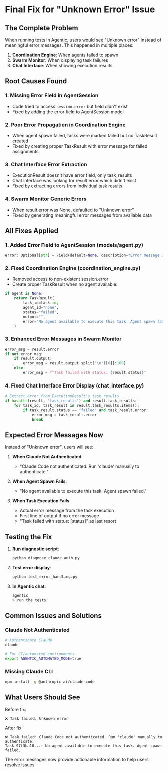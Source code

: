 # Final Fix for "Unknown Error" Issue

## The Complete Problem

When running tests in Agentic, users would see "Unknown error" instead of meaningful error messages. This happened in multiple places:

1. **Coordination Engine**: When agents failed to spawn
2. **Swarm Monitor**: When displaying task failures
3. **Chat Interface**: When showing execution results

## Root Causes Found

### 1. Missing Error Field in AgentSession
- Code tried to access `session.error` but field didn't exist
- Fixed by adding the error field to AgentSession model

### 2. Poor Error Propagation in Coordination Engine
- When agent spawn failed, tasks were marked failed but no TaskResult created
- Fixed by creating proper TaskResult with error message for failed assignments

### 3. Chat Interface Error Extraction
- ExecutionResult doesn't have error field, only task_results
- Chat interface was looking for result.error which didn't exist
- Fixed by extracting errors from individual task results

### 4. Swarm Monitor Generic Errors
- When result.error was None, defaulted to "Unknown error"
- Fixed by generating meaningful error messages from available data

## All Fixes Applied

### 1. Added Error Field to AgentSession (models/agent.py)
```python
error: Optional[str] = Field(default=None, description="Error message if session failed")
```

### 2. Fixed Coordination Engine (coordination_engine.py)
- Removed access to non-existent session.error
- Create proper TaskResult when no agent available:
```python
if agent is None:
    return TaskResult(
        task_id=task.id,
        agent_id="none",
        status="failed",
        output="",
        error="No agent available to execute this task. Agent spawn failed."
    )
```

### 3. Enhanced Error Messages in Swarm Monitor
```python
error_msg = result.error
if not error_msg:
    if result.output:
        error_msg = result.output.split('\n')[0][:100]
    else:
        error_msg = f"Task failed with status: {result.status}"
```

### 4. Fixed Chat Interface Error Display (chat_interface.py)
```python
# Extract error from ExecutionResult's task_results
if hasattr(result, 'task_results') and result.task_results:
    for task_id, task_result in result.task_results.items():
        if task_result.status == "failed" and task_result.error:
            error_msg = task_result.error
            break
```

## Expected Error Messages Now

Instead of "Unknown error", users will see:

1. **When Claude Not Authenticated**:
   - "Claude Code not authenticated. Run 'claude' manually to authenticate."

2. **When Agent Spawn Fails**:
   - "No agent available to execute this task. Agent spawn failed."

3. **When Task Execution Fails**:
   - Actual error message from the task execution
   - First line of output if no error message
   - "Task failed with status: [status]" as last resort

## Testing the Fix

1. **Run diagnostic script**:
   ```bash
   python diagnose_claude_auth.py
   ```

2. **Test error display**:
   ```bash
   python test_error_handling.py
   ```

3. **In Agentic chat**:
   ```bash
   agentic
   > run the tests
   ```

## Common Issues and Solutions

### Claude Not Authenticated
```bash
# Authenticate Claude
claude

# For CI/automated environments
export AGENTIC_AUTOMATED_MODE=true
```

### Missing Claude CLI
```bash
npm install -g @anthropic-ai/claude-code
```

## What Users Should See

Before fix:
```
❌ Task failed: Unknown error
```

After fix:
```
❌ Task failed: Claude Code not authenticated. Run 'claude' manually to authenticate.
Task 97f3ba18...: No agent available to execute this task. Agent spawn failed.
```

The error messages now provide actionable information to help users resolve issues.